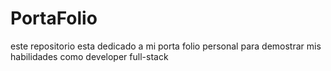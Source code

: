 # PortaFolio
este repositorio esta dedicado a mi porta folio personal para demostrar mis habilidades como developer full-stack
